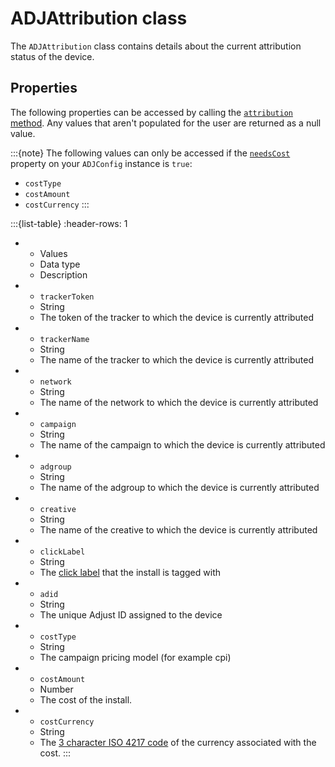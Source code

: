 # ADJAttribution class

The `ADJAttribution` class contains details about the current attribution status of the device.

## Properties

The following properties can be accessed by calling the [`attribution` method](#ios-attribution-invocation). Any values that aren't populated for the user are returned as a null value.

:::{note}
The following values can only be accessed if the [`needsCost`](#ios-setneedscost-invocation) property on your `ADJConfig` instance is `true`:

* `costType`
* `costAmount`
* `costCurrency`
:::

:::{list-table}
:header-rows: 1

* - Values
   - Data type
   - Description
* - `trackerToken`
   - String	
   - The token of the tracker to which the device is currently attributed
* - `trackerName`
   - String
   - The name of the tracker to which the device is currently attributed
* - `network`
   - String
   - The name of the network to which the device is currently attributed
* - `campaign`
   - String
   - The name of the campaign to which the device is currently attributed
* - `adgroup`
   - String
   - The name of the adgroup to which the device is currently attributed
* - `creative`
   - String
   - The name of the creative to which the device is currently attributed
* - `clickLabel`
   - String
   - The [click label](https://help.adjust.com/en/article/user-rewards) that the install is tagged with
* - `adid`
   - String
   - The unique Adjust ID assigned to the device
* - `costType`
   - String
   - The campaign pricing model (for example cpi)
* - `costAmount`
   - Number
   - The cost of the install.
* - `costCurrency`
   - String	
   - The [3 character ISO 4217 code](https://www.iban.com/currency-codes) of the currency associated with the cost.
:::

